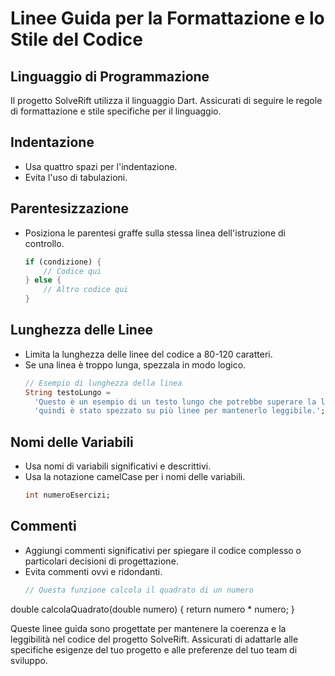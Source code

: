 # Linee Guida per la Formattazione e lo Stile del Codice

## Linguaggio di Programmazione
Il progetto SolveRift utilizza il linguaggio Dart. Assicurati di seguire le regole di formattazione e stile specifiche per il linguaggio.

## Indentazione
- Usa quattro spazi per l'indentazione.
- Evita l'uso di tabulazioni.

## Parentesizzazione
- Posiziona le parentesi graffe sulla stessa linea dell'istruzione di controllo.
  ```dart
  if (condizione) {
      // Codice qui
  } else {
      // Altro codice qui
  }

## Lunghezza delle Linee
- Limita la lunghezza delle linee del codice a 80-120 caratteri.
- Se una linea è troppo lunga, spezzala in modo logico.
  ```dart
  // Esempio di lunghezza della linea
  String testoLungo =
    'Questo è un esempio di un testo lungo che potrebbe superare la lunghezza consigliata, ' +
    'quindi è stato spezzato su più linee per mantenerlo leggibile.';

## Nomi delle Variabili
- Usa nomi di variabili significativi e descrittivi.
- Usa la notazione camelCase per i nomi delle variabili.
  ```dart
  int numeroEsercizi;

## Commenti
- Aggiungi commenti significativi per spiegare il codice complesso o particolari decisioni di progettazione.
- Evita commenti ovvi e ridondanti.
  ```dart
  // Questa funzione calcola il quadrato di un numero
double calcolaQuadrato(double numero) {
    return numero * numero;
}


Queste linee guida sono progettate per mantenere la coerenza e la leggibilità nel codice del progetto SolveRift. Assicurati di adattarle alle specifiche esigenze del tuo progetto e alle preferenze del tuo team di sviluppo.